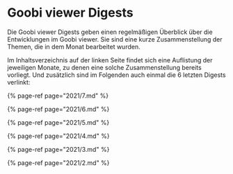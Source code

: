 # Goobi viewer Digests

Die Goobi viewer Digests geben einen regelmäßigen Überblick über die Entwicklungen im Goobi viewer. Sie sind eine kurze Zusammenstellung der Themen, die in dem Monat bearbeitet wurden.

Im Inhaltsverzeichnis auf der linken Seite findet sich eine Auflistung der jeweiligen Monate, zu denen eine solche Zusammenstellung bereits vorliegt. Und zusätzlich sind im Folgenden auch einmal die 6 letzten Digests verlinkt:

{% page-ref page="2021/7.md" %}

{% page-ref page="2021/6.md" %}

{% page-ref page="2021/5.md" %}

{% page-ref page="2021/4.md" %}

{% page-ref page="2021/3.md" %}

{% page-ref page="2021/2.md" %}



